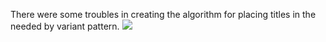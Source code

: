 There were some troubles in creating the algorithm for placing titles in the needed by variant pattern. 
![](https://github.com/Kurinskij/MobileDevelopment/blob/master/Screen%20Recording%202020-12-05%20at%2020.20.21.gif)
